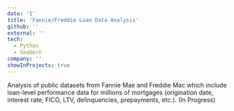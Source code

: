 ```yaml
---
date: '1'
title: 'Fannie/Freddie Loan Data Analysis'
github: ''
external: ''
tech:
  - Python
  - Seaborn
company: ''
showInProjects: true
---
```


Analysis of public datasets from Fannie Mae and Freddie Mac which include loan-level performance data for millions of mortgages (origination date, interest rate, FICO, LTV, delinquencies, prepayments, etc.). (In Progress)

